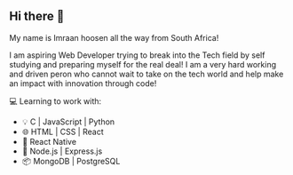 ## Hi there 👋
My name is Imraan hoosen all the way from South Africa!

I am aspiring Web Developer trying to break into the Tech field by self studying and preparing myself for the real deal! 
I am a very hard working and driven peron who cannot wait to take on the tech world and help make an impact with innovation through code!

💻 Learning to work with:
<ul>
  <li>💡 C | JavaScript | Python</li>
  <li> 🌐 HTML | CSS | React</li>
  <li>📱 React Native</li>
  <li>🚀 Node.js | Express.js</li>
  <li>📦 MongoDB | PostgreSQL</li>
</ul>


  
<!--
**ImraanHoosen/ImraanHoosen** is a ✨ _special_ ✨ repository because its `README.md` (this file) appears on your GitHub profile.

Here are some ideas to get you started:

- 🔭 I’m currently working on ...
- 🌱 I’m currently learning ...
- 👯 I’m looking to collaborate on ...
- 🤔 I’m looking for help with ...
- 💬 Ask me about ...
- 📫 How to reach me: ...
- 😄 Pronouns: ...
- ⚡ Fun fact: ...
-->
